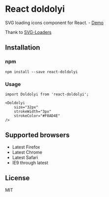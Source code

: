 # React doldolyi

SVG loading icons component for React. - [Demo](http://uyeong.github.io/react-doldolyi)

Thank to [SVG-Loaders](https://github.com/SamHerbert/SVG-Loaders)

## Installation

### npm

```
npm install --save react-doldolyi
```

### Usage

```
import Doldolyi from 'react-doldolyi';

<Doldolyi
    size="32px"
    strokeWidth="3px"
    strokeColor="#F0AD4E"
/> 
```

## Supported browsers

  * Latest Firefox
  * Latest Chrome
  * Latest Safari
  * IE9 through latest

## License

MIT
